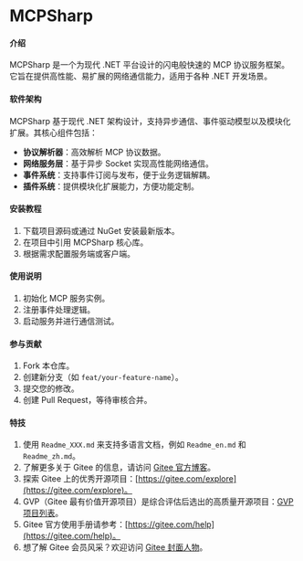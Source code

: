 # MCPSharp

#### 介绍
MCPSharp 是一个为现代 .NET 平台设计的闪电般快速的 MCP 协议服务框架。它旨在提供高性能、易扩展的网络通信能力，适用于各种 .NET 开发场景。

#### 软件架构
MCPSharp 基于现代 .NET 架构设计，支持异步通信、事件驱动模型以及模块化扩展。其核心组件包括：
- **协议解析器**：高效解析 MCP 协议数据。
- **网络服务层**：基于异步 Socket 实现高性能网络通信。
- **事件系统**：支持事件订阅与发布，便于业务逻辑解耦。
- **插件系统**：提供模块化扩展能力，方便功能定制。

#### 安装教程
1. 下载项目源码或通过 NuGet 安装最新版本。
2. 在项目中引用 MCPSharp 核心库。
3. 根据需求配置服务端或客户端。

#### 使用说明
1. 初始化 MCP 服务实例。
2. 注册事件处理逻辑。
3. 启动服务并进行通信测试。

#### 参与贡献
1. Fork 本仓库。
2. 创建新分支（如 `feat/your-feature-name`）。
3. 提交您的修改。
4. 创建 Pull Request，等待审核合并。

#### 特技
1. 使用 `Readme_XXX.md` 来支持多语言文档，例如 `Readme_en.md` 和 `Readme_zh.md`。
2. 了解更多关于 Gitee 的信息，请访问 [Gitee 官方博客](https://blog.gitee.com)。
3. 探索 Gitee 上的优秀开源项目：[https://gitee.com/explore](https://gitee.com/explore)。
4. GVP（Gitee 最有价值开源项目）是综合评估后选出的高质量开源项目：[GVP 项目列表](https://gitee.com/gvp)。
5. Gitee 官方使用手册请参考：[https://gitee.com/help](https://gitee.com/help)。
6. 想了解 Gitee 会员风采？欢迎访问 [Gitee 封面人物](https://gitee.com/gitee-stars/)。